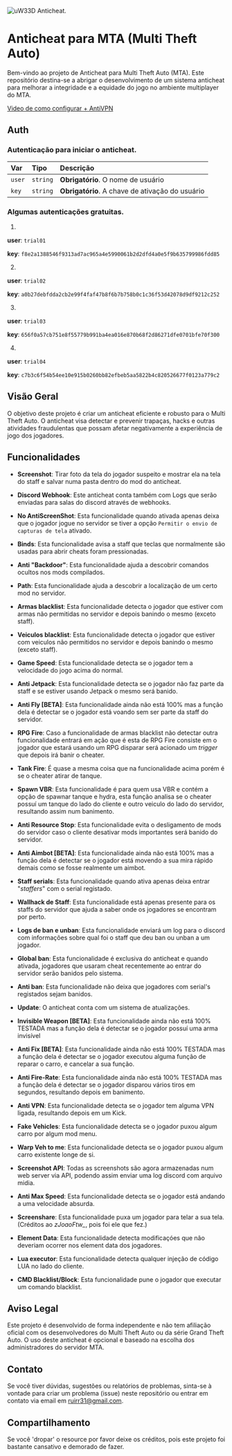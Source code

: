 ![uW33D Anticheat.](https://cdn.discordapp.com/attachments/1110700176361918545/1137505212903456808/AC.png "Anticheat")

# **Anticheat para MTA (Multi Theft Auto)**

Bem-vindo ao projeto de Anticheat para Multi Theft Auto (MTA). Este repositório destina-se a abrigar o desenvolvimento de um sistema anticheat para melhorar a integridade e a equidade do jogo no ambiente multiplayer do MTA.

[Video de como configurar + AntiVPN](https://youtu.be/XuNNihYl7KE)

## Auth

### Autenticação para iniciar o anticheat.

| Var   | Tipo       | Descrição                           |
| :---------- | :--------- | :---------------------------------- |
| `user` | `string` | **Obrigatório**. O nome de usuário |
| `key` | `string` | **Obrigatório**. A chave de ativação do usuário |


### Algumas autenticações gratuitas.

1.
**user**: `trial01`

**key**: `f8e2a1388546f9313ad7ac965a4e5990061b2d2dfd4a0e5f9b635799986fdd85`

2.
**user**: `trial02`

**key**: `a0b27debfdda2cb2e99f4faf47b8f6b7b758b0c1c36f53d42078d9df9212c252`

3.
**user**: `trial03`

**key**: `656f0a57cb751e8f55779b991ba4ea016e870b68f2d86271dfe0701bfe70f300`

4.
**user**: `trial04`

**key**: `c7b3c6f54b54ee10e915b0260bb82efbeb5aa5822b4c820526677f0123a779c2`
 
## Visão Geral

O objetivo deste projeto é criar um anticheat eficiente e robusto para o Multi Theft Auto. O anticheat visa detectar e prevenir trapaças, hacks e outras atividades fraudulentas que possam afetar negativamente a experiência de jogo dos jogadores.

## Funcionalidades

- **Screenshot**: Tirar foto da tela do jogador suspeito e mostrar ela na tela do staff e salvar numa pasta dentro do mod do anticheat.

- **Discord Webhook**: Este anticheat conta também com Logs que serão enviadas para salas do discord através de webhooks.

- **No AntiScreenShot**: Esta funcionalidade quando ativada apenas deixa que o jogador jogue no servidor se tiver a opção `Permitir o envio de capturas de tela` ativado.

- **Binds**: Esta funcionalidade avisa a staff que teclas que normalmente são usadas para abrir cheats foram pressionadas.

- **Anti "Backdoor"**: Esta funcionalidade ajuda a descobrir comandos ocultos nos mods compilados.

- **Path**: Esta funcionalidade ajuda a descobrir a localização de um certo mod no servidor.

- **Armas blacklist**: Esta funcionalidade detecta o jogador que estiver com armas não permitidas no servidor e depois banindo o mesmo (exceto staff).

- **Veiculos blacklist**: Esta funcionalidade detecta o jogador que estiver com veiculos não permitidos no servidor e depois banindo o mesmo (exceto staff).

- **Game Speed**: Esta funcionalidade detecta se o jogador tem a velocidade do jogo acima do normal.

- **Anti Jetpack**: Esta funcionalidade detecta se o jogador não faz parte da staff e se estiver usando Jetpack o mesmo será banido.

- **Anti Fly [BETA]**: Esta funcionalidade ainda não está 100% mas a função dela é detectar se o jogador está voando sem ser parte da staff do servidor.

- **RPG Fire**: Caso a funcionalidade de armas blacklist não detectar outra funcionalidade entrará em ação que é esta de RPG Fire consiste em o jogador que estará usando um RPG disparar será acionado um *trigger* que depois irá banir o cheater.

- **Tank Fire**: É quase a mesma coisa que na funcionalidade acima porém é se o cheater atirar de tanque.

- **Spawn VBR**: Esta funcionalidade é para quem usa VBR e contém a opção de spawnar tanque e hydra, esta função analisa se o cheater possuí um tanque do lado do cliente e outro veiculo do lado do servidor, resultando assim num banimento.

- **Anti Resource Stop**: Esta funcionalidade evita o desligamento de mods do servidor caso o cliente desativar mods importantes será banido do servidor.

- **Anti Aimbot [BETA]**: Esta funcionalidade ainda não está 100% mas a função dela é detectar se o jogador está movendo a sua mira rápido demais como se fosse realmente um aimbot.

- **Staff serials**: Esta funcionalidade quando ativa apenas deixa entrar "*staffers*" com o serial registado.

- **Wallhack de Staff**: Esta funcionalidade está apenas presente para os staffs do servidor que ajuda a saber onde os jogadores se encontram por perto.

- **Logs de ban e unban**: Esta funcionalidade enviará um log para o discord com informações sobre qual foi o staff que deu ban ou unban a um jogador.

- **Global ban**: Esta funcionalidade é exclusiva do anticheat e quando ativada, jogadores que usaram cheat recentemente ao entrar do servidor serão banidos pelo sistema.

- **Anti ban**: Esta funcionalidade não deixa que jogadores com serial's registados sejam banidos.

- **Update**: O anticheat conta com um sistema de atualizações.

- **Invisible Weapon [BETA]**: Esta funcionalidade ainda não está 100% TESTADA mas a função dela é detectar se o jogador possuí uma arma invisível 

- **Anti Fix [BETA]**: Esta funcionalidade ainda não está 100% TESTADA mas a função dela é detectar se o jogador executou alguma função de reparar o carro, e cancelar a sua função.

- **Anti Fire-Rate**: Esta funcionalidade ainda não está 100% TESTADA mas a função dela é detectar se o jogador disparou vários tiros em segundos, resultando depois em banimento.

- **Anti VPN**: Esta funcionalidade detecta se o jogador tem alguma VPN ligada, resultando depois em um Kick.

- **Fake Vehicles**: Esta funcionalidade detecta se o jogador puxou algum carro por algum mod menu.

- **Warp Veh to me**: Esta funcionalidade detecta se o jogador puxou algum carro existente longe de si.

- **Screenshot API**: Todas as screenshots são agora armazenadas num web server via API, podendo assim enviar uma log discord com arquivo midia.

- **Anti Max Speed**: Esta funcionalidade detecta se o jogador está andando a uma velocidade absurda.

- **Screenshare**: Esta funcionalidade puxa um jogador para telar a sua tela. (Créditos ao *zJoaoFtw_*, pois foi ele que fez.)

- **Element Data**: Esta funcionalidade detecta modificaçóes que não deveriam ocorrer nos element data dos jogadores.

- **Lua executor**: Esta funcionalidade detecta qualquer injeção de código LUA no lado do cliente.

- **CMD Blacklist/Block**: Esta funcionalidade pune o jogador que executar um comando blacklist.
  
## Aviso Legal

Este projeto é desenvolvido de forma independente e não tem afiliação oficial com os desenvolvedores do Multi Theft Auto ou da série Grand Theft Auto. O uso deste anticheat é opcional e baseado na escolha dos administradores do servidor MTA.

## Contato

Se você tiver dúvidas, sugestões ou relatórios de problemas, sinta-se à vontade para criar um problema (issue) neste repositório ou entrar em contato via email em [ruirr31@gmail.com](mailto:ruirr31@gmail.com).

## Compartilhamento

Se você 'dropar' o resource por favor deixe os créditos, pois este projeto foi bastante cansativo e demorado de fazer.
